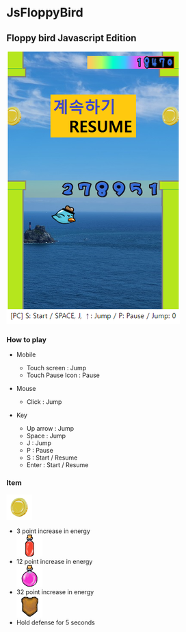 # JsFloppyBird
## Floppy bird Javascript Edition

![screen shot](doc/screen_shot.png)

### How to play
* Mobile
  * Touch screen : Jump 
  * Touch Pause Icon : Pause
  
* Mouse
  * Click : Jump

* Key
  * Up arrow : Jump
  * Space : Jump
  * J : Jump
  * P : Pause
  * S : Start / Resume
  * Enter : Start / Resume

### Item  
![screen shot](doc/coin.png)  
* 3 point increase in energy  
![screen shot](doc/red_bottle.png)
* 12 point increase in energy  
![screen shot](doc/pink_bottle.png)
* 32 point increase in energy  
![screen shot](doc/shield.png)
* Hold defense for 5 seconds
